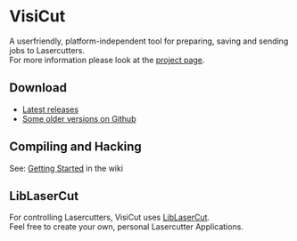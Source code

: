 # VisiCut

A userfriendly, platform-independent tool for preparing, saving and sending jobs to Lasercutters.<br/>
For more information please look at the [project page](https://www.visicut.org).

## Download

-   [Latest releases](http://download.visicut.org)
-   [Some older versions on Github](https://github.com/t-oster/VisiCut/releases)

## Compiling and Hacking

See: [Getting Started](https://github.com/t-oster/VisiCut/wiki/Development:-Getting-started) in the wiki

## LibLaserCut

For controlling Lasercutters, VisiCut uses [LibLaserCut](https://github.com/t-oster/LibLaserCut).<br/>
Feel free to create your own, personal Lasercutter Applications.
